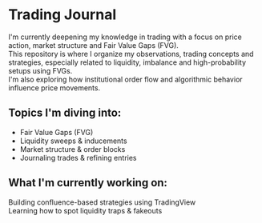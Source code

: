 # Trading Journal
I'm currently deepening my knowledge in trading with a focus on price action, market structure and Fair Value Gaps (FVG).  
This repository is where I organize my observations, trading concepts and strategies, especially related to liquidity, imbalance and high-probability setups using FVGs.  
I'm also exploring how institutional order flow and algorithmic behavior influence price movements.
## Topics I'm diving into:
- Fair Value Gaps (FVG)
- Liquidity sweeps & inducements
- Market structure & order blocks
- Journaling trades & refining entries

## What I'm currently working on:
Building confluence-based strategies using TradingView  
Learning how to spot liquidity traps & fakeouts
